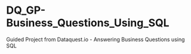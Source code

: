 # DQ_GP-Business_Questions_Using_SQL
Guided Project from Dataquest.io - Answering Business Questions using SQL
